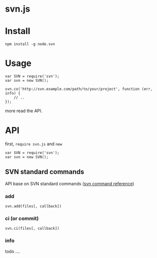 svn.js
======
# Install

	npm install -g node.svn

# Usage

	var SVN = require('svn');
	var svn = new SVN();

	svn.co('http://svn.example.com/path/to/your/project', function (err, info) {
		// ..
	});


more read the API.

# API

first, `require svn.js` and `new`

	var SVN = require('svn');
	var svn = new SVN();

## SVN standard commands

API base on SVN standard commands ([svn command reference](http://riaoo.com/subpages/svn_cmd_reference.html))

### add

	svn.add(files[, callback])

### ci (or commit)

	svn.ci(files[, callback])

### info

todo
....
